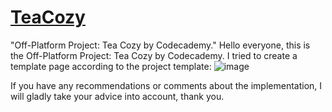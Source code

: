 # [TeaCozy](https://lourenzoo.github.io/TeaCozy/)

"Off-Platform Project: Tea Cozy by Codecademy."
Hello everyone, this is the Off-Platform Project: Tea Cozy by Codecademy. I tried to create a template page according to the project template:
![image](https://github.com/Lourenzoo/TeaCozy/assets/33713783/2f5cc192-4b97-4092-a693-222b61c7a0e9)

If you have any recommendations or comments about the implementation, I will gladly take your advice into account, thank you.
